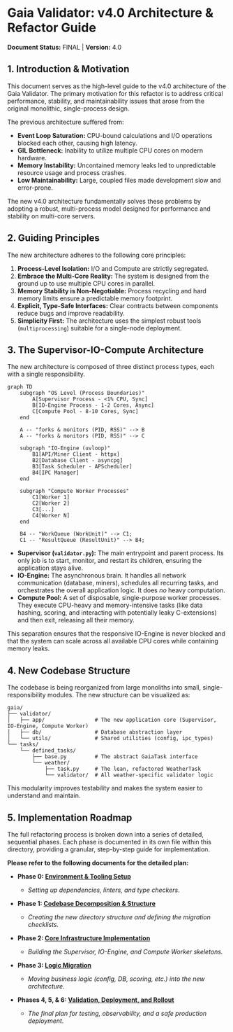 # Gaia Validator: v4.0 Architecture & Refactor Guide

**Document Status:** FINAL | **Version:** 4.0

## 1. Introduction & Motivation

This document serves as the high-level guide to the v4.0 architecture of the Gaia Validator. The primary motivation for this refactor is to address critical performance, stability, and maintainability issues that arose from the original monolithic, single-process design.

The previous architecture suffered from:
- **Event Loop Saturation:** CPU-bound calculations and I/O operations blocked each other, causing high latency.
- **GIL Bottleneck:** Inability to utilize multiple CPU cores on modern hardware.
- **Memory Instability:** Uncontained memory leaks led to unpredictable resource usage and process crashes.
- **Low Maintainability:** Large, coupled files made development slow and error-prone.

The new v4.0 architecture fundamentally solves these problems by adopting a robust, multi-process model designed for performance and stability on multi-core servers.

## 2. Guiding Principles

The new architecture adheres to the following core principles:
1.  **Process-Level Isolation:** I/O and Compute are strictly segregated.
2.  **Embrace the Multi-Core Reality:** The system is designed from the ground up to use multiple CPU cores in parallel.
3.  **Memory Stability is Non-Negotiable:** Process recycling and hard memory limits ensure a predictable memory footprint.
4.  **Explicit, Type-Safe Interfaces:** Clear contracts between components reduce bugs and improve readability.
5.  **Simplicity First:** The architecture uses the simplest robust tools (`multiprocessing`) suitable for a single-node deployment.

## 3. The Supervisor-IO-Compute Architecture

The new architecture is composed of three distinct process types, each with a single responsibility.

```mermaid
graph TD
    subgraph "OS Level (Process Boundaries)"
        A[Supervisor Process - <1% CPU, Sync]
        B[IO-Engine Process - 1-2 Cores, Async]
        C[Compute Pool - 8-10 Cores, Sync]
    end

    A -- "forks & monitors (PID, RSS)" --> B
    A -- "forks & monitors (PID, RSS)" --> C

    subgraph "IO-Engine (uvloop)"
        B1[API/Miner Client - httpx]
        B2[Database Client - asyncpg]
        B3[Task Scheduler - APScheduler]
        B4[IPC Manager]
    end

    subgraph "Compute Worker Processes"
        C1[Worker 1]
        C2[Worker 2]
        C3[...]
        C4[Worker N]
    end

    B4 -- "WorkQueue (WorkUnit)" --> C1;
    C1 -- "ResultQueue (ResultUnit)" --> B4;
```

- **Supervisor (`validator.py`):** The main entrypoint and parent process. Its only job is to start, monitor, and restart its children, ensuring the application stays alive.
- **IO-Engine:** The asynchronous brain. It handles all network communication (database, miners), schedules all recurring tasks, and orchestrates the overall application logic. It does *no* heavy computation.
- **Compute Pool:** A set of disposable, single-purpose worker processes. They execute CPU-heavy and memory-intensive tasks (like data hashing, scoring, and interacting with potentially leaky C-extensions) and then exit, releasing all their memory.

This separation ensures that the responsive IO-Engine is never blocked and that the system can scale across all available CPU cores while containing memory leaks.

## 4. New Codebase Structure

The codebase is being reorganized from large monoliths into small, single-responsibility modules. The new structure can be visualized as:

```
gaia/
├── validator/
│   ├── app/                # The new application core (Supervisor, IO-Engine, Compute Worker)
│   ├── db/                 # Database abstraction layer
│   └── utils/              # Shared utilities (config, ipc_types)
└── tasks/
    └── defined_tasks/
        ├── base.py         # The abstract GaiaTask interface
        └── weather/
            ├── task.py     # The lean, refactored WeatherTask
            └── validator/  # All weather-specific validator logic
```
This modularity improves testability and makes the system easier to understand and maintain.

## 5. Implementation Roadmap

The full refactoring process is broken down into a series of detailed, sequential phases. Each phase is documented in its own file within this directory, providing a granular, step-by-step guide for implementation.

**Please refer to the following documents for the detailed plan:**

- **Phase 0: [Environment & Tooling Setup](./00_phase_0_tooling.md)**
  - *Setting up dependencies, linters, and type checkers.*

- **Phase 1: [Codebase Decomposition & Structure](./01_phase_1_decomposition.md)**
  - *Creating the new directory structure and defining the migration checklists.*

- **Phase 2: [Core Infrastructure Implementation](./02_phase_2_infrastructure.md)**
  - *Building the Supervisor, IO-Engine, and Compute Worker skeletons.*

- **Phase 3: [Logic Migration](./03_phase_3_logic_migration.md)**
  - *Moving business logic (config, DB, scoring, etc.) into the new architecture.*

- **Phases 4, 5, & 6: [Validation, Deployment, and Rollout](./04_phase_4_5_6_validation_and_rollout.md)**
  - *The final plan for testing, observability, and a safe production deployment.* 